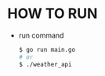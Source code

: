 # HOW TO RUN

- run command 

    ```bash
    $ go run main.go
    # or 
    $ ./weather_api
    ```
